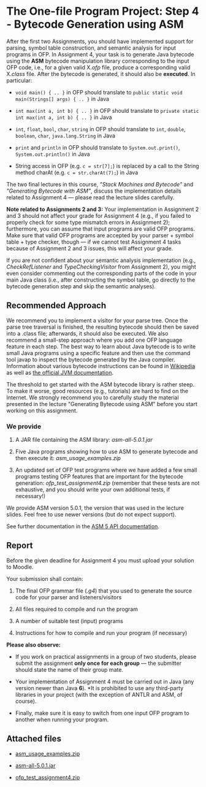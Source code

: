 # The One-file Program Project: Step 4 - Bytecode Generation using ASM

After the first two Assignments, you should have implemented support for parsing, symbol table construction, and semantic analysis for input programs in OFP. In Assignment 4, your task is to generate Java bytecode using the **ASM** bytecode manipulation library corresponding to the input OFP code, i.e., for a given valid X.*ofp* file, produce a corresponding valid X.*class* file. After the bytecode is generated, it should also be **executed**. In particular:

* `void main() { .. }` in OFP should translate to `public static void main(Strings[] args) { .. }` in Java

* `int max(int a, int b) { .. }` in OFP should translate to `private static int max(int a, int b) { .. }` in Java

* `int`, `float`, `bool`, `char`, `string` in OFP should translate to `int`, `double`, `boolean`, `char`, `java.lang.String` in Java

* `print` and `println` in OFP should translate to `System.out.print()`, `System.out.println()` in Java

* String access in OFP (e.g. `c = str[7];`) is replaced by a call to the String method charAt (e.g. `c = str.charAt(7);`) in Java

The two final lectures in this course, *"Stack Machines and Bytecode"* and *"Generating Bytecode with ASM"*, discuss the implementation details related to Assignment 4 — please read the lecture slides carefully.

**Note related to Assignments 2 and 3:**
Your implementation in Assignment 2 and 3 should not affect your grade for Assignment 4 (e.g., if you failed to properly check for some type mismatch errors in Assignment 2); furthermore, you can assume that input programs are valid OFP programs.
Make sure that valid OFP programs are accepted by your parser + symbol table + type checker, though — if we cannot test Assignment 4 tasks because of Assignment 2 and 3 issues, this will affect your grade.

If you are not confident about your semantic analysis implementation (e.g., *CheckRefListener* and *TypeCheckingVisitor* from Assignment 2), you might even consider commenting out the corresponding parts of the code in your main Java class (i.e., after constructing the symbol table, go directly to the bytecode generation step and skip the semantic analyses).

## Recommended Approach

We recommend you to implement a visitor for your parse tree. Once the parse tree traversal is finished, the resulting bytecode should then be saved into a .class file; afterwards, it should also be executed.
We also recommend a small-step approach where you add one OFP language feature in each step. The best way to learn about Java bytecode is to write small Java programs using a specific feature and then use the command tool javap to inspect the bytecode generated by the Java compiler.
Information about various bytecode instructions can be found in [Wikipedia](https://en.wikipedia.org/wiki/List_of_Java_bytecode_instructions) as well as [the official JVM documentation](https://docs.oracle.com/javase/specs/jvms/se11/html/jvms-6.html).

The threshold to get started with the ASM bytecode library is rather steep. To make it worse, good resources (e.g., tutorials) are hard to find on the Internet. We strongly recommend you to carefully study the material presented in the lecture "Generating Bytecode using ASM" before you start working on this assignment.

### We provide

1. A JAR file containing the ASM library: *asm-all-5.0.1.jar*

2. Five Java programs showing how to use ASM to generate bytecode and then execute it: *asm_usage_examples.zip*

3. An updated set of OFP test programs where we have added a few small programs testing OFP features that are important for the bytecode generation: *ofp_test_assignment4.zip* (remember that these tests are not exhaustive, and you should write your own additional tests, if necessary!)

We provide ASM version 5.0.1, the version that was used in the lecture slides. Feel free to use newer versions (but do not expect support).

See further documentation in the [ASM 5 API documentation](https://javadoc.io/doc/org.ow2.asm/asm/5.0/index.html).

## Report

Before the given deadline for Assignment 4 you must upload your solution to Moodle.

Your submission shall contain:

1. The final OFP grammar file (*.g4*) that you used to generate the source code for your parser and listeners/visitors

2. All files required to compile and run the program

3. A number of suitable test (input) programs

4. Instructions for how to compile and run your program (if necessary)

**Please also observe:**

* If you work on practical assignments in a group of two students, please submit the assignment **only once for each group** — the submitter should state the name of their group mate.

* Your implementation of Assignment 4 must be carried out in Java (any version newer than Java **6**).
*It is prohibited to use any third-party libraries in your project (with the exception of ANTLR and ASM, of course).

* Finally, make sure it is easy to switch from one input OFP program to another when running your program.

## Attached files

* [asm_usage_examples.zip](../asm_usage_examples.zip)

* [asm-all-5.0.1.jar](../asm-all-5.0.1.jar)

* [ofp_test_assignment4.zip](../ofp_test_assignment4.zip)
